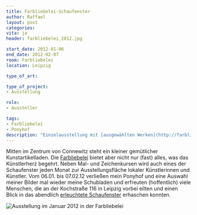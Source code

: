 ```yaml
---
title: Farbliebelei-Schaufenster
author: Raffael
layout: post
categories:
vita: ja
header: farbliebelei_2012.jpg

start_date: 2012-01-06
end_date: 2012-02-07
room: Farbliebelei
location: Leipzig

type_of_art:

type_of_project:
- Ausstellung

role:
- Aussteller

tags:
- Farbliebelei
- Ponyhof
description: "Einzelausstellung mit [ausgewählten Werken](http://farbliebelei.de/index.php?ID=7&P=29&PS=342&S=1&A=16) im Schaufenster des Kunstartikelladens Farbliebelei"
---
```


Mitten im Zentrum von Connewitz steht ein kleiner gemütlicher Kunstartikelladen. Die [Farbliebelei][1] bietet aber nicht nur (fast) alles, was das Künstlerherz begehrt. Neben Mal- und Zeichenkursen wird auch eines der Schaufenster jeden Monat zur Ausstellungsfläche lokaler Künstlerinnen und Künstler. Vom 06.01. bis 07.02.12 verließen mein Ponyhof und eine Auswahl meiner Bilder mal wieder meine Schubladen und erfreuten (hoffentlich) viele Menschen, die an der Kochstraße 116 in Leipzig vorbei eilten und einen Blick in das abendlich [erleuchtete Schaufenster][2] erhaschen konnten.

![Ausstellung im Januar 2012 in der Farbliebelei]({{site.imgpath}}/farbliebelei2012.JPG)

 [1]: http://farbliebelei.de/
 [2]: http://farbliebelei.de/index.php?ID=7&P=29&PS=342&A=16
